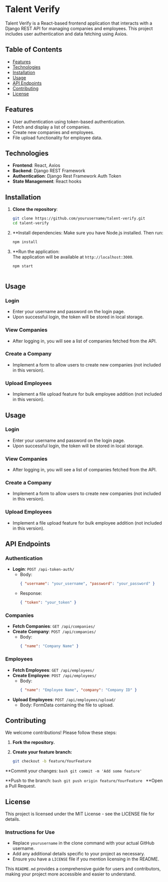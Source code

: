 # Talent Verify

Talent Verify is a React-based frontend application that interacts with a Django REST API for managing companies and employees. This project includes user authentication and data fetching using Axios.

## Table of Contents

- [Features](#features)
- [Technologies](#technologies)
- [Installation](#installation)
- [Usage](#usage)
- [API Endpoints](#api-endpoints)
- [Contributing](#contributing)
- [License](#license)

## Features

- User authentication using token-based authentication.
- Fetch and display a list of companies.
- Create new companies and employees.
- File upload functionality for employee data.

## Technologies

- **Frontend**: React, Axios
- **Backend**: Django REST Framework
- **Authentication**: Django Rest Framework Auth Token
- **State Management**: React hooks

## Installation

1. **Clone the repository**:
   ```bash
   git clone https://github.com/yourusername/talent-verify.git
   cd talent-verify
   ```

2. **Install dependencies:
   Make sure you have Node.js installed. Then run:

   ```bash
   npm install
   ```

   
4. **Run the application:
   <br>The application will be available at `http://localhost:3000`.
   ```bash
   npm start
  

## Usage

### Login

- Enter your username and password on the login page.
- Upon successful login, the token will be stored in local storage.

### View Companies

- After logging in, you will see a list of companies fetched from the API.

### Create a Company

- Implement a form to allow users to create new companies (not included in this version).
  
### Upload Employees
- Implement a file upload feature for bulk employee addition (not included in this version).
## Usage

### Login

- Enter your username and password on the login page.
- Upon successful login, the token will be stored in local storage.

### View Companies

- After logging in, you will see a list of companies fetched from the API.

### Create a Company

- Implement a form to allow users to create new companies (not included in this version).

### Upload Employees

- Implement a file upload feature for bulk employee addition (not included in this version).

## API Endpoints

### Authentication

- **Login**: `POST /api-token-auth/`
  - Body: 
    ```json
    { "username": "your_username", "password": "your_password" }
    ```
  - Response: 
    ```json
    { "token": "your_token" }
    ```

### Companies

- **Fetch Companies**: `GET /api/companies/`
- **Create Company**: `POST /api/companies/`
  - Body: 
    ```json
    { "name": "Company Name" }
    ```

### Employees

- **Fetch Employees**: `GET /api/employees/`
- **Create Employee**: `POST /api/employees/`
  - Body: 
    ```json
    { "name": "Employee Name", "company": "Company ID" }
    ```
- **Upload Employees**: `POST /api/employees/upload/`
  - Body: FormData containing the file to upload.

## Contributing

We welcome contributions! Please follow these steps:

1. **Fork the repository.**
2. **Create your feature branch:**

   ```bash
   git checkout -b feature/YourFeature
   ```
 **Commit your changes:
    ```bash
    git commit -m 'Add some feature'
    ```

 **Push to the branch:
    ```bash
    git push origin feature/YourFeature
    ```
 **Open a Pull Request.

## License
This project is licensed under the MIT License - see the LICENSE file for details.

### Instructions for Use

- Replace `yourusername` in the clone command with your actual GitHub username.
- Add any additional details specific to your project as necessary.
- Ensure you have a `LICENSE` file if you mention licensing in the README.

This `README.md` provides a comprehensive guide for users and contributors, making your project more accessible and easier to understand.
